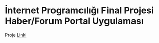 # İnternet Programcılığı Final Projesi Haber/Forum Portal Uygulaması

Proje [Linki](https://zekeriyaerturk.github.io/finalprojesi/)

